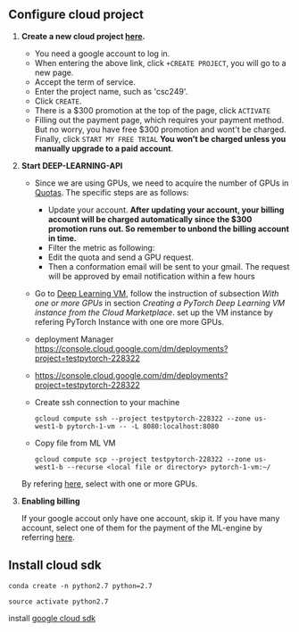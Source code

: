 ## Configure cloud project

1. **Create a new cloud project [here](https://console.cloud.google.com/cloud-resource-manager).**

   - You need a google account to log in.
   - When entering the above link, click `+CREATE PROJECT`, you will go to a new page.
   - Accept the term of service.
   - Enter the project name, such as 'csc249'.
   - Click `CREATE`.
   - There is a $300 promotion at the top of the page, click `ACTIVATE`
   - Filling out the payment page, which requires your payment method. But no worry, you have free $300 promotion and wont't be charged. Finally, click `START MY FREE TRIAL`
     **You won’t be charged unless you manually upgrade to a paid account**.


2. **Start DEEP-LEARNING-API**

   - Since we are using GPUs, we need to acquire the number of GPUs in [Quotas](https://console.cloud.google.com/quotas?_ga=2.186016044.-444096342.1547227127). The specific steps are as follows:

     - Update your account. **After updating your account, your billing account will be charged automatically since the $300 promotion runs out. So remember to unbond the billing account in time.**
     - Filter the metric as following: 
     - Edit the quota and send a GPU request.
     - Then a conformation email will be sent to your gmail. The request will be approved by email notification within a few hours

   - Go to [Deep Learning VM](https://cloud.google.com/deep-learning-vm/docs/pytorch_start_instance), follow the instruction of subsection *With one or more GPUs* in section *Creating a PyTorch Deep Learning VM instance from the Cloud Marketplace*. set up the VM instance by refering PyTorch Instance with one ore more GPUs.

   - deployment Manager https://console.cloud.google.com/dm/deployments?project=testpytorch-228322

   - https://console.cloud.google.com/dm/deployments?project=testpytorch-228322

   - Create ssh connection to your machine 

     `gcloud compute ssh --project testpytorch-228322 --zone us-west1-b pytorch-1-vm -- -L 8080:localhost:8080`

   - Copy file from ML VM

     `gcloud compute scp --project testpytorch-228322 --zone us-west1-b --recurse <local file or directory> pytorch-1-vm:~/`

     

   By refering [here](https://cloud.google.com/deep-learning-vm/docs/pytorch_start_instance), select with one or more GPUs.

   
3. **Enabling billing**

   If your google accout only have one account, skip it. If you have many account, select one of them for the payment of the ML-engine by referring [here](https://support.google.com/cloud/answer/6293499#enable-billing).

   
## Install cloud sdk

`conda create -n python2.7 python=2.7`

`source activate python2.7`

install [google cloud sdk](https://cloud.google.com/sdk/docs/quickstart-macos#before-you-begin)


   


